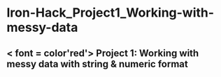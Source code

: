 # Iron-Hack_Project1_Working-with-messy-data
## < font = color'red'> Project 1: Working with messy data with string &amp; numeric format 
